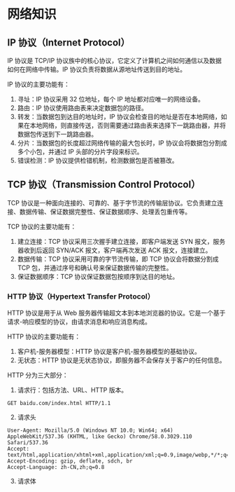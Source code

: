 # 网络知识

## IP 协议（Internet Protocol）

IP 协议是 TCP/IP 协议族中的核心协议，它定义了计算机之间如何通信以及数据如何在网络中传输。IP 协议负责将数据从源地址传送到目的地址。

IP 协议的主要功能有：

1. 寻址：IP 协议采用 32 位地址，每个 IP 地址都对应唯一的网络设备。
2. 路由：IP 协议使用路由表来决定数据包的路径。
3. 转发：当数据包到达目的地址时，IP 协议会检查目的地址是否在本地网络，如果在本地网络，则直接传送，否则需要通过路由表来选择下一跳路由器，并将数据包传送到下一跳路由器。
4. 分片：当数据包的长度超过网络传输的最大包长时，IP 协议会将数据包分割成多个小包，并通过 IP 头部的分片字段来标识。
5. 错误检测：IP 协议提供检错机制，检测数据包是否被篡改。


## TCP 协议（Transmission Control Protocol）

TCP 协议是一种面向连接的、可靠的、基于字节流的传输层协议。它负责建立连接、数据传输、保证数据完整性、保证数据顺序、处理丢包重传等。

TCP 协议的主要功能有：

1. 建立连接：TCP 协议采用三次握手建立连接，即客户端发送 SYN 报文，服务器收到后返回 SYN/ACK 报文，客户端再次发送 ACK 报文，连接建立。
2. 数据传输：TCP 协议采用可靠的字节流传输，即 TCP 协议会将数据分割成 TCP 包，并通过序号和确认号来保证数据传输的完整性。
3. 保证数据顺序：TCP 协议保证数据包按顺序到达目的地址。


### HTTP 协议（Hypertext Transfer Protocol）

HTTP 协议是用于从 Web 服务器传输超文本到本地浏览器的协议。它是一个基于请求-响应模型的协议，由请求消息和响应消息构成。

HTTP 协议的主要功能有：

1. 客户机-服务器模型：HTTP 协议是客户机-服务器模型的基础协议。
2. 无状态：HTTP 协议是无状态协议，即服务器不会保存关于客户的任何信息。


HTTP 分为三大部分：

1. 请求行：包括方法、URL、HTTP 版本。

```http
GET baidu.com/index.html HTTP/1.1
```


2. 请求头

```http
User-Agent: Mozilla/5.0 (Windows NT 10.0; Win64; x64) AppleWebKit/537.36 (KHTML, like Gecko) Chrome/58.0.3029.110 Safari/537.36
Accept: text/html,application/xhtml+xml,application/xml;q=0.9,image/webp,*/*;q=0.8
Accept-Encoding: gzip, deflate, sdch, br
Accept-Language: zh-CN,zh;q=0.8
``` 

3. 请求体
